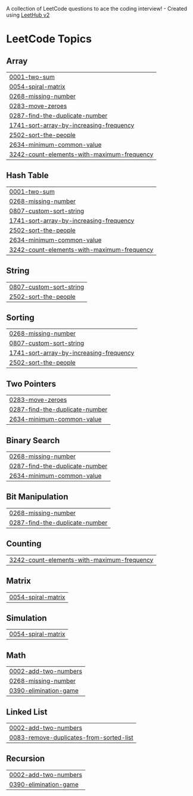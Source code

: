 A collection of LeetCode questions to ace the coding interview! - Created using [LeetHub v2](https://github.com/arunbhardwaj/LeetHub-2.0)
<!---LeetCode Topics Start-->
# LeetCode Topics
## Array
|  |
| ------- |
| [0001-two-sum](https://github.com/Deepak-p-13/Leetcode/tree/master/0001-two-sum) |
| [0054-spiral-matrix](https://github.com/Deepak-p-13/Leetcode/tree/master/0054-spiral-matrix) |
| [0268-missing-number](https://github.com/Deepak-p-13/Leetcode/tree/master/0268-missing-number) |
| [0283-move-zeroes](https://github.com/Deepak-p-13/Leetcode/tree/master/0283-move-zeroes) |
| [0287-find-the-duplicate-number](https://github.com/Deepak-p-13/Leetcode/tree/master/0287-find-the-duplicate-number) |
| [1741-sort-array-by-increasing-frequency](https://github.com/Deepak-p-13/Leetcode/tree/master/1741-sort-array-by-increasing-frequency) |
| [2502-sort-the-people](https://github.com/Deepak-p-13/Leetcode/tree/master/2502-sort-the-people) |
| [2634-minimum-common-value](https://github.com/Deepak-p-13/Leetcode/tree/master/2634-minimum-common-value) |
| [3242-count-elements-with-maximum-frequency](https://github.com/Deepak-p-13/Leetcode/tree/master/3242-count-elements-with-maximum-frequency) |
## Hash Table
|  |
| ------- |
| [0001-two-sum](https://github.com/Deepak-p-13/Leetcode/tree/master/0001-two-sum) |
| [0268-missing-number](https://github.com/Deepak-p-13/Leetcode/tree/master/0268-missing-number) |
| [0807-custom-sort-string](https://github.com/Deepak-p-13/Leetcode/tree/master/0807-custom-sort-string) |
| [1741-sort-array-by-increasing-frequency](https://github.com/Deepak-p-13/Leetcode/tree/master/1741-sort-array-by-increasing-frequency) |
| [2502-sort-the-people](https://github.com/Deepak-p-13/Leetcode/tree/master/2502-sort-the-people) |
| [2634-minimum-common-value](https://github.com/Deepak-p-13/Leetcode/tree/master/2634-minimum-common-value) |
| [3242-count-elements-with-maximum-frequency](https://github.com/Deepak-p-13/Leetcode/tree/master/3242-count-elements-with-maximum-frequency) |
## String
|  |
| ------- |
| [0807-custom-sort-string](https://github.com/Deepak-p-13/Leetcode/tree/master/0807-custom-sort-string) |
| [2502-sort-the-people](https://github.com/Deepak-p-13/Leetcode/tree/master/2502-sort-the-people) |
## Sorting
|  |
| ------- |
| [0268-missing-number](https://github.com/Deepak-p-13/Leetcode/tree/master/0268-missing-number) |
| [0807-custom-sort-string](https://github.com/Deepak-p-13/Leetcode/tree/master/0807-custom-sort-string) |
| [1741-sort-array-by-increasing-frequency](https://github.com/Deepak-p-13/Leetcode/tree/master/1741-sort-array-by-increasing-frequency) |
| [2502-sort-the-people](https://github.com/Deepak-p-13/Leetcode/tree/master/2502-sort-the-people) |
## Two Pointers
|  |
| ------- |
| [0283-move-zeroes](https://github.com/Deepak-p-13/Leetcode/tree/master/0283-move-zeroes) |
| [0287-find-the-duplicate-number](https://github.com/Deepak-p-13/Leetcode/tree/master/0287-find-the-duplicate-number) |
| [2634-minimum-common-value](https://github.com/Deepak-p-13/Leetcode/tree/master/2634-minimum-common-value) |
## Binary Search
|  |
| ------- |
| [0268-missing-number](https://github.com/Deepak-p-13/Leetcode/tree/master/0268-missing-number) |
| [0287-find-the-duplicate-number](https://github.com/Deepak-p-13/Leetcode/tree/master/0287-find-the-duplicate-number) |
| [2634-minimum-common-value](https://github.com/Deepak-p-13/Leetcode/tree/master/2634-minimum-common-value) |
## Bit Manipulation
|  |
| ------- |
| [0268-missing-number](https://github.com/Deepak-p-13/Leetcode/tree/master/0268-missing-number) |
| [0287-find-the-duplicate-number](https://github.com/Deepak-p-13/Leetcode/tree/master/0287-find-the-duplicate-number) |
## Counting
|  |
| ------- |
| [3242-count-elements-with-maximum-frequency](https://github.com/Deepak-p-13/Leetcode/tree/master/3242-count-elements-with-maximum-frequency) |
## Matrix
|  |
| ------- |
| [0054-spiral-matrix](https://github.com/Deepak-p-13/Leetcode/tree/master/0054-spiral-matrix) |
## Simulation
|  |
| ------- |
| [0054-spiral-matrix](https://github.com/Deepak-p-13/Leetcode/tree/master/0054-spiral-matrix) |
## Math
|  |
| ------- |
| [0002-add-two-numbers](https://github.com/Deepak-p-13/Leetcode/tree/master/0002-add-two-numbers) |
| [0268-missing-number](https://github.com/Deepak-p-13/Leetcode/tree/master/0268-missing-number) |
| [0390-elimination-game](https://github.com/Deepak-p-13/Leetcode/tree/master/0390-elimination-game) |
## Linked List
|  |
| ------- |
| [0002-add-two-numbers](https://github.com/Deepak-p-13/Leetcode/tree/master/0002-add-two-numbers) |
| [0083-remove-duplicates-from-sorted-list](https://github.com/Deepak-p-13/Leetcode/tree/master/0083-remove-duplicates-from-sorted-list) |
## Recursion
|  |
| ------- |
| [0002-add-two-numbers](https://github.com/Deepak-p-13/Leetcode/tree/master/0002-add-two-numbers) |
| [0390-elimination-game](https://github.com/Deepak-p-13/Leetcode/tree/master/0390-elimination-game) |
<!---LeetCode Topics End-->